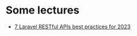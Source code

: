# Some lectures

* [7 Laravel RESTful APIs best practices for 2023](https://benjamincrozat.com/laravel-restful-api-best-practices)
